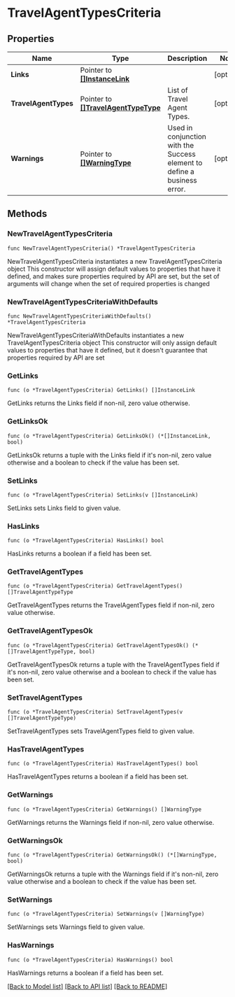 # TravelAgentTypesCriteria

## Properties

Name | Type | Description | Notes
------------ | ------------- | ------------- | -------------
**Links** | Pointer to [**[]InstanceLink**](InstanceLink.md) |  | [optional] 
**TravelAgentTypes** | Pointer to [**[]TravelAgentTypeType**](TravelAgentTypeType.md) | List of Travel Agent Types. | [optional] 
**Warnings** | Pointer to [**[]WarningType**](WarningType.md) | Used in conjunction with the Success element to define a business error. | [optional] 

## Methods

### NewTravelAgentTypesCriteria

`func NewTravelAgentTypesCriteria() *TravelAgentTypesCriteria`

NewTravelAgentTypesCriteria instantiates a new TravelAgentTypesCriteria object
This constructor will assign default values to properties that have it defined,
and makes sure properties required by API are set, but the set of arguments
will change when the set of required properties is changed

### NewTravelAgentTypesCriteriaWithDefaults

`func NewTravelAgentTypesCriteriaWithDefaults() *TravelAgentTypesCriteria`

NewTravelAgentTypesCriteriaWithDefaults instantiates a new TravelAgentTypesCriteria object
This constructor will only assign default values to properties that have it defined,
but it doesn't guarantee that properties required by API are set

### GetLinks

`func (o *TravelAgentTypesCriteria) GetLinks() []InstanceLink`

GetLinks returns the Links field if non-nil, zero value otherwise.

### GetLinksOk

`func (o *TravelAgentTypesCriteria) GetLinksOk() (*[]InstanceLink, bool)`

GetLinksOk returns a tuple with the Links field if it's non-nil, zero value otherwise
and a boolean to check if the value has been set.

### SetLinks

`func (o *TravelAgentTypesCriteria) SetLinks(v []InstanceLink)`

SetLinks sets Links field to given value.

### HasLinks

`func (o *TravelAgentTypesCriteria) HasLinks() bool`

HasLinks returns a boolean if a field has been set.

### GetTravelAgentTypes

`func (o *TravelAgentTypesCriteria) GetTravelAgentTypes() []TravelAgentTypeType`

GetTravelAgentTypes returns the TravelAgentTypes field if non-nil, zero value otherwise.

### GetTravelAgentTypesOk

`func (o *TravelAgentTypesCriteria) GetTravelAgentTypesOk() (*[]TravelAgentTypeType, bool)`

GetTravelAgentTypesOk returns a tuple with the TravelAgentTypes field if it's non-nil, zero value otherwise
and a boolean to check if the value has been set.

### SetTravelAgentTypes

`func (o *TravelAgentTypesCriteria) SetTravelAgentTypes(v []TravelAgentTypeType)`

SetTravelAgentTypes sets TravelAgentTypes field to given value.

### HasTravelAgentTypes

`func (o *TravelAgentTypesCriteria) HasTravelAgentTypes() bool`

HasTravelAgentTypes returns a boolean if a field has been set.

### GetWarnings

`func (o *TravelAgentTypesCriteria) GetWarnings() []WarningType`

GetWarnings returns the Warnings field if non-nil, zero value otherwise.

### GetWarningsOk

`func (o *TravelAgentTypesCriteria) GetWarningsOk() (*[]WarningType, bool)`

GetWarningsOk returns a tuple with the Warnings field if it's non-nil, zero value otherwise
and a boolean to check if the value has been set.

### SetWarnings

`func (o *TravelAgentTypesCriteria) SetWarnings(v []WarningType)`

SetWarnings sets Warnings field to given value.

### HasWarnings

`func (o *TravelAgentTypesCriteria) HasWarnings() bool`

HasWarnings returns a boolean if a field has been set.


[[Back to Model list]](../README.md#documentation-for-models) [[Back to API list]](../README.md#documentation-for-api-endpoints) [[Back to README]](../README.md)


